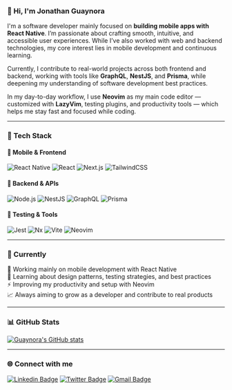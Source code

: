 ### 👋 Hi, I'm Jonathan Guaynora

I'm a software developer mainly focused on **building mobile apps with React Native**. I’m passionate about crafting smooth, intuitive, and accessible user experiences. While I’ve also worked with web and backend technologies, my core interest lies in mobile development and continuous learning.

Currently, I contribute to real-world projects across both frontend and backend, working with tools like **GraphQL**, **NestJS**, and **Prisma**, while deepening my understanding of software development best practices.

In my day-to-day workflow, I use **Neovim** as my main code editor — customized with **LazyVim**, testing plugins, and productivity tools — which helps me stay fast and focused while coding.

---

### 🧰 Tech Stack

#### 📱 Mobile & Frontend
![React Native](https://img.shields.io/badge/-React_Native-61DAFB?style=flat&logo=react&logoColor=white)
![React](https://img.shields.io/badge/-React-20232A?style=flat&logo=react&logoColor=61DAFB)
![Next.js](https://img.shields.io/badge/-Next.js-000000?style=flat&logo=next.js)
![TailwindCSS](https://img.shields.io/badge/-TailwindCSS-38B2AC?style=flat&logo=tailwind-css&logoColor=white)

#### 🔧 Backend & APIs
![Node.js](https://img.shields.io/badge/-Node.js-339933?style=flat&logo=node.js&logoColor=white)
![NestJS](https://img.shields.io/badge/-NestJS-E0234E?style=flat&logo=nestjs&logoColor=white)
![GraphQL](https://img.shields.io/badge/-GraphQL-E10098?style=flat&logo=graphql&logoColor=white)
![Prisma](https://img.shields.io/badge/-Prisma-2D3748?style=flat&logo=prisma&logoColor=white)

#### 🧪 Testing & Tools
![Jest](https://img.shields.io/badge/-Jest-C21325?style=flat&logo=jest&logoColor=white)
![Nx](https://img.shields.io/badge/-Nx-143055?style=flat&logo=nx&logoColor=white)
![Vite](https://img.shields.io/badge/-Vite-646CFF?style=flat&logo=vite&logoColor=white)
![Neovim](https://img.shields.io/badge/-Neovim-57A143?style=flat&logo=neovim&logoColor=white)

---

### 🚀 Currently

📱 Working mainly on mobile development with React Native  
🧠 Learning about design patterns, testing strategies, and best practices  
⚡ Improving my productivity and setup with Neovim  
📈 Always aiming to grow as a developer and contribute to real products  

---

### 📊 GitHub Stats
[![Guaynora's GitHub stats](https://github-readme-stats.vercel.app/api?username=guaynora&theme=radical&show_icons=true)](https://github.com/anuraghazra/github-readme-stats)

---

### 🌐 Connect with me

[![Linkedin Badge](https://img.shields.io/badge/-Jonathan_Guaynora-blue?style=flat&logo=Linkedin&logoColor=white&link=https://www.linkedin.com/in/jonathan-guaynora/)](https://www.linkedin.com/in/jonathan-guaynora/)
[![Twitter Badge](https://img.shields.io/badge/-@joneditore-1ca0f1?style=flat&labelColor=1ca0f1&logo=twitter&logoColor=white&link=https://twitter.com/joneditore)](https://twitter.com/joneditore)
[![Gmail Badge](https://img.shields.io/badge/-guaynorajon-c14438?style=flat&logo=Gmail&logoColor=white&link=mailto:guaynorajon@gmail.com)](mailto:guaynorajon@gmail.com)
